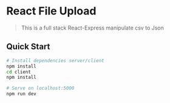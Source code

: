 # React File Upload

> This is a full stack React-Express manipulate csv to Json

## Quick Start

```bash
# Install dependencies server/client
npm install
cd client
npm install

# Serve on localhost:5000
npm run dev
```
